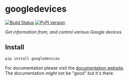 # googledevices

[![Build Status][travis_status]][travis]
[![PyPI version][pypi_badge]][pypi]

_Get information from, and control various Google devices._

## Install

```bash
pip install googledevices
```

For documentation please visit the [documentation website][docs].  
The documentation _might_ not be "good" but it's there.

[docs]: https://ludeeus.github.io/googledevices/
[travis]: https://travis-ci.com/ludeeus/googledevices
[travis_status]: https://travis-ci.com/ludeeus/googledevices.svg?branch=master
[pypi]:https://pypi.org/project/googledevices/
[pypi_badge]: https://badge.fury.io/py/googledevices.svg